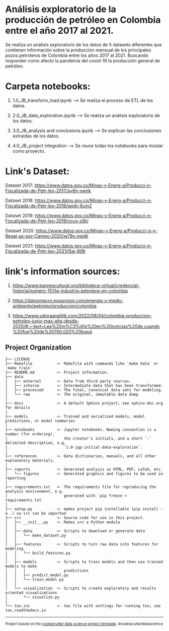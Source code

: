 Análisis exploratorio de la producción de petróleo en Colombia entre el año 2017 al 2021.
==============================

Se realiza un análisis exploratorio de los datos de 5 datasets diferentes que contienen información 
sobre la producción mensual de los principales pozos petroleros de Colombia entre los años 2017 al 2021.
Buscando responder como afecto la pandemia del covid-19 la producción general de petróleo.


Carpeta notebooks:
==============================

1. 1.0_JB_transform_load.ipynb --> Se realiza el proceso de ETL de los datos.

2. 2.0_JB_data_exploration.ipynb --> Se realiza un análisis exploratorio de los datos.

3. 3.0_JB_analysis and conclusions.ipynb --> Se explican las conclusiones extraídas de los datos.

4. 4.0_JB_project integration --> Se reune todas los notebooks para mostar como proyecto.


Link's Dataset: 
==============================

Dataset 2017: https://www.datos.gov.co/Minas-y-Energ-a/Producci-n-Fiscalizada-de-Petr-leo-2017/py6n-xwnk

Dataset 2018: https://www.datos.gov.co/Minas-y-Energ-a/Producci-n-Fiscalizada-de-Petr-leo-2018/wpjb-8um2

Dataset 2019: https://www.datos.gov.co/Minas-y-Energ-a/Producci-n-Fiscalizada-de-Petr-leo-2019/vcuy-z8kj

Dataset 2020: https://www.datos.gov.co/Minas-y-Energ-a/Producci-n-y-Regal-as-por-Campo-2020/w79x-qwdk

Dataset 2021: https://www.datos.gov.co/Minas-y-Energ-a/Producci-n-Fiscalizada-de-Petr-leo-2021/i5aj-8t8t


link's information sources:
==============================

1. https://www.banrepcultural.org/biblioteca-virtual/credencial-historia/numero-151/la-industria-petrolera-en-colombia

2. https://datosmacro.expansion.com/energia-y-medio-ambiente/petroleo/produccion/colombia

3. https://www.valoraanalitik.com/2022/08/04/colombia-produccion-petroleo-junio-mas-alta-desde-2020/#:~:text=Lea%20m%C3%A1s%20en%20noticias%20de,cuando%20fue%20de%20760.020%20bopd.


Project Organization
------------

    ├── LICENSE
    ├── Makefile           <- Makefile with commands like `make data` or `make train`
    ├── README.md          <- Project information.
    ├── data
    │   ├── external       <- Data from third party sources.
    │   ├── interim        <- Intermediate data that has been transformed.
    │   ├── processed      <- The final, canonical data sets for modeling.
    │   └── raw            <- The original, immutable data dump.
    │
    ├── docs               <- A default Sphinx project; see sphinx-doc.org for details
    │
    ├── models             <- Trained and serialized models, model predictions, or model summaries
    │
    ├── notebooks          <- Jupyter notebooks. Naming convention is a number (for ordering),
    │                         the creator's initials, and a short `-` delimited description, e.g.
    │                         `1.0-jqp-initial-data-exploration`.
    │
    ├── references         <- Data dictionaries, manuals, and all other explanatory materials.
    │
    ├── reports            <- Generated analysis as HTML, PDF, LaTeX, etc.
    │   └── figures        <- Generated graphics and figures to be used in reporting
    │
    ├── requirements.txt   <- The requirements file for reproducing the analysis environment, e.g.
    │                         generated with `pip freeze > requirements.txt`
    │
    ├── setup.py           <- makes project pip installable (pip install -e .) so src can be imported
    ├── src                <- Source code for use in this project.
    │   ├── __init__.py    <- Makes src a Python module
    │   │
    │   ├── data           <- Scripts to download or generate data
    │   │   └── make_dataset.py
    │   │
    │   ├── features       <- Scripts to turn raw data into features for modeling
    │   │   └── build_features.py
    │   │
    │   ├── models         <- Scripts to train models and then use trained models to make
    │   │   │                 predictions
    │   │   ├── predict_model.py
    │   │   └── train_model.py
    │   │
    │   └── visualization  <- Scripts to create exploratory and results oriented visualizations
    │       └── visualize.py
    │
    └── tox.ini            <- tox file with settings for running tox; see tox.readthedocs.io


--------

<p><small>Project based on the <a target="_blank" href="https://drivendata.github.io/cookiecutter-data-science/">cookiecutter data science project template</a>. #cookiecutterdatascience</small></p>
